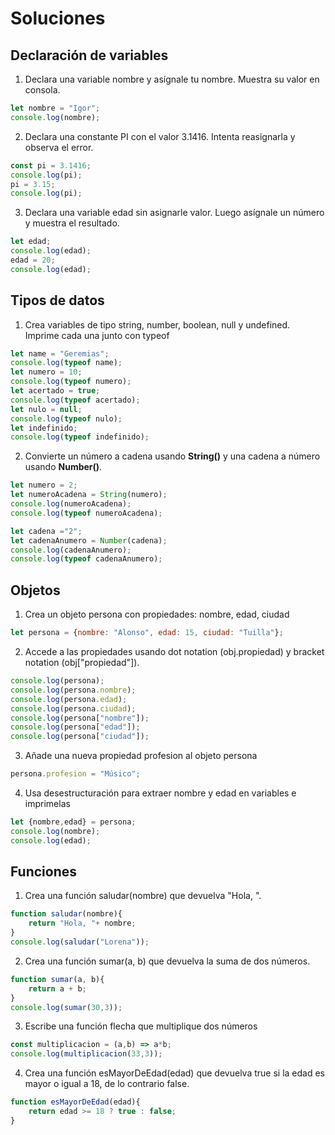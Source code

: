 # Soluciones

## Declaración de variables

1. Declara una variable nombre y asígnale tu nombre. Muestra su valor en consola.
```js
let nombre = "Igor";
console.log(nombre);
```
2. Declara una constante PI con el valor 3.1416. Intenta reasignarla y observa el error.
```js
const pi = 3.1416;
console.log(pi);
pi = 3.15;
console.log(pi);
```
3. Declara una variable edad sin asignarle valor. Luego asígnale un número y muestra el resultado.
```js
let edad;
console.log(edad);
edad = 20;
console.log(edad);
```

## Tipos de datos

1. Crea variables de tipo string, number, boolean, null y undefined. Imprime cada una junto con typeof
```js
let name = "Geremias";
console.log(typeof name);
let numero = 10;
console.log(typeof numero);
let acertado = true;
console.log(typeof acertado);
let nulo = null;
console.log(typeof nulo);
let indefinido;
console.log(typeof indefinido);
```

2. Convierte un número a cadena usando **String()** y una cadena a número usando **Number()**.
```js
let numero = 2;
let numeroAcadena = String(numero);
console.log(numeroAcadena);
console.log(typeof numeroAcadena);

let cadena ="2";
let cadenaAnumero = Number(cadena);
console.log(cadenaAnumero);
console.log(typeof cadenaAnumero);
```

## Objetos

1. Crea un objeto persona con propiedades: nombre, edad, ciudad
```js
let persona = {nombre: "Alonso", edad: 15, ciudad: "Tuilla"};
```

2. Accede a las propiedades usando dot notation (obj.propiedad) y bracket notation (obj["propiedad"]).
```js
console.log(persona);
console.log(persona.nombre); 
console.log(persona.edad);
console.log(persona.ciudad);
console.log(persona["nombre"]);
console.log(persona["edad"]);
console.log(persona["ciudad"]);
```

3. Añade una nueva propiedad profesion al objeto persona
```js
persona.profesion = "Músico";
```

4. Usa desestructuración para extraer nombre y edad en variables e imprimelas
```js
let {nombre,edad} = persona;
console.log(nombre);
console.log(edad);
```

## Funciones

1. Crea una función saludar(nombre) que devuelva "Hola, <nombre>".
```js
function saludar(nombre){
    return "Hola, "+ nombre;
}
console.log(saludar("Lorena"));
```

2. Crea una función sumar(a, b) que devuelva la suma de dos números.
```js
function sumar(a, b){
    return a + b;
}
console.log(sumar(30,3));
```

3. Escribe una función flecha que multiplique dos números
```js
const multiplicacion = (a,b) => a*b;
console.log(multiplicacion(33,3));
```

4. Crea una función esMayorDeEdad(edad) que devuelva true si la edad es mayor o igual a 18, de lo contrario false.
```js
function esMayorDeEdad(edad){
    return edad >= 18 ? true : false;
}
```